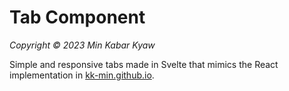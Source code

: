 # Tab Component
_Copyright © 2023 Min Kabar Kyaw_

Simple and responsive tabs made in Svelte that mimics the React implementation in [kk-min.github.io](https://kk-min.github.io/).
